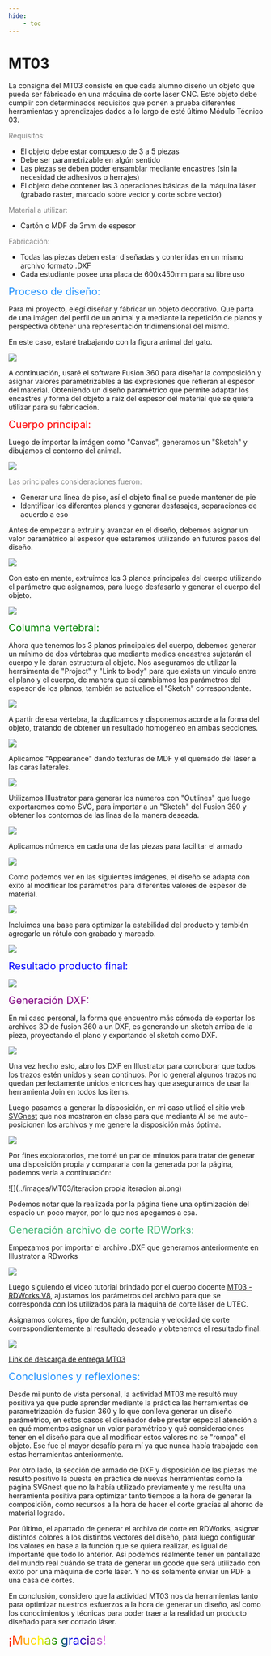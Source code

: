 ```yaml
---
hide:
    - toc
---
```


# MT03

La consigna del MT03 consiste en que cada alumno diseño un objeto que pueda ser fábricado en una máquina de corte láser CNC. Este objeto debe cumplir con determinados requisitos que ponen a prueba diferentes herramientas y aprendizajes dados a lo largo de esté último Módulo Técnico 03.

<span style="color: gray">Requisitos:</span>
<ul>
<li>El objeto debe estar compuesto de 3 a 5 piezas</li>
<li>Debe ser parametrizable en algún sentido</li>
<li>Las piezas se deben poder ensamblar mediante encastres (sin la necesidad de adhesivos o herrajes)</li>
<li>El objeto debe contener las 3 operaciones básicas de la máquina láser (grabado raster, marcado sobre vector y corte sobre vector)</li>
</ul>
<span style="color: gray">Material a utilizar:</span>
<ul>
<li>Cartón o MDF de 3mm de espesor</li>
</ul>
<span style="color: gray">Fabricación:</span>
<ul>
<li>Todas las piezas deben estar diseñadas y contenidas en un mismo archivo formato .DXF</li>
<li>Cada estudiante posee una placa de 600x450mm para su libre uso</li>
</ul>

<span style="font-size: 20px ; color: dodgerblue">Proceso de diseño:</span>

Para mi proyecto, elegí diseñar y fábricar un objeto decorativo. Que parta de una imágen del perfil de un animal y a mediante la repetición de planos y perspectiva obtener una representación tridimensional del mismo.

En este caso, estaré trabajando con la figura animal del gato.

![](../images/MT03/gatoperfil.jpg)

A continuación, usaré el software Fusion 360 para diseñar la composición y asignar valores parametrizables a las expresiones que refieran al espesor del material. Obteniendo un diseño paramétrico que permite adaptar los encastres y forma del objeto a raíz del espesor del material que se quiera utilizar para su fabricación.

<span style="font-size: 20px ; color: red">Cuerpo principal:</span>

Luego de importar la imágen como "Canvas", generamos un "Sketch" y dibujamos el contorno del animal.

![](../images/MT03/Sketch2Dgato.png)

<span style="color: gray">Las principales consideraciones fueron:</span>
<ul>
<li>Generar una línea de piso, así el objeto final se puede mantener de pie</li>
<li>Identificar los diferentes planos y generar desfasajes, separaciones de acuerdo a eso</li>
</ul>

Antes de empezar a extruir y avanzar en el diseño, debemos asignar un valor paramétrico al espesor que estaremos utilizando en futuros pasos del diseño.

![](../images/MT03/valoresparametricos.png)

Con esto en mente, extruimos los 3 planos principales del cuerpo utilizando el parámetro que asignamos, para luego desfasarlo y generar el cuerpo del objeto.

![](../images/MT03/extudeyresultado.png)

<span style="font-size: 20px ; color: green">Columna vertebral:</span>

Ahora que tenemos los 3 planos principales del cuerpo, debemos generar un mínimo de dos vértebras que mediante medios encastres sujetarán el cuerpo y le darán estructura al objeto. Nos aseguramos de utilizar la herraimenta de "Project" y "Link to body" para que exista un vínculo entre el plano y el cuerpo, de manera que si cambiamos los parámetros del espesor de los planos, también se actualice el "Sketch" correspondente.

![](../images/MT03/Columnavertebral.png)

A partir de esa vértebra, la duplicamos y disponemos acorde a la forma del objeto, tratando de obtener un resultado homogéneo en ambas secciones.

![](../images/MT03/gatoconunaydosvertebras.png)

Aplicamos "Appearance" dando texturas de MDF y el quemado del láser a las caras laterales.

![](../images/MT03/gatocontexturasmdf.png)

Utilizamos Illustrator para generar los números con "Outlines" que luego exportaremos como SVG, para importar a un "Sketch" del Fusion 360 y obtener los contornos de las línas de la manera deseada.

![](../images/MT03/numeroillusysvg.png)

Aplicamos números en cada una de las piezas para facilitar el armado

![](../images/MT03/armadogato.png)

Como podemos ver en las siguientes imágenes, el diseño se adapta con éxito al modificar los parámetros para diferentes valores de espesor de material.

![](../images/MT03/gato4espesores.png)

Incluimos una base para optimizar la estabilidad del producto y también agregarle un rótulo con grabado y marcado.

![](../images/MT03/basegrabadoymarcado.png)

<span style="font-size: 20px ; color: blue">Resultado producto final:</span>

![](../images/MT03/composicionrenders.png)

<span style="font-size: 20px ; color: purple">Generación DXF:</span>

En mi caso personal, la forma que encuentro más cómoda de exportar los archivos 3D de fusion 360 a un DXF, es generando un sketch arriba de la pieza, proyectando el plano y exportando el sketch como DXF. 

![](../images/MT03/lasercutcatplanes.png)

Una vez hecho esto, abro los DXF en Illustrator para corroborar que todos los trazos estén unidos y sean continuos. Por lo general algunos trazos no quedan perfectamente unidos entonces hay que asegurarnos de usar la herramienta Join en todos los items.

Luego pasamos a generar la disposición, en mi caso utilicé el sitio web [SVGnest](https://svgnest.com/) que nos mostraron en clase para que mediante AI se me auto-posicionen los archivos y me genere la disposición más óptima.

![](../images/MT03/svgnest.png)

Por fines exploratorios, me tomé un par de minutos para tratar de generar una disposición propia y compararla con la generada por la página, podemos verla a continuación:

![](../images/MT03/iteracion propia iteracion ai.png)

Podemos notar que la realizada por la página tiene una optimización del espacio un poco mayor, por lo que nos apegamos a esa.

<span style="font-size: 20px ; color: mediumseagreen">Generación archivo de corte RDWorks:</span>

Empezamos por importar el archivo .DXF que generamos anteriormente en Illustrator a RDworks

![](../images/MT03/disposicionenrdworks.png)

Luego siguiendo el video tutorial brindado por el cuerpo docente [MT03 - RDWorks V8](https://www.youtube.com/watch?v=UwjH-HMmGuY&t=35s), ajustamos los parámetros del archivo para que se corresponda con los utilizados para la máquina de corte láser de UTEC.

Asignamos colores, tipo de función, potencia y velocidad de corte correspondientemente al resultado deseado y obtenemos el resultado final:

![](../images/MT03/capturardworks.png)

[Link de descarga de entrega MT03](https://drive.google.com/file/d/1jG8JYd71SrZ12EiY_zZvsviHv8tTaDqO/view?usp=sharing)

<span style="font-size: 20px ; color: dodgerblue">Conclusiones y reflexiones:</span>

Desde mi punto de vista personal, la actividad MT03 me resultó muy positiva ya que pude aprender mediante la práctica las herramientas de parametrización de fusion 360 y lo que conlleva generar un diseño parámetrico, en estos casos el diseñador debe prestar especial atención a en qué momentos asignar un valor paramétrico y qué consideraciones tener en el diseño para que al modificar estos valores no se "rompa" el objeto. Ese fue el mayor desafío para mí ya que nunca había trabajado con estas herramientas anteriormente.

Por otro lado, la sección de armado de DXF y disposición de las piezas me resultó positivo la puesta en práctica de nuevas herramientas como la página SVGnest que no la había utilizado previamente y me resulta una herramienta positiva para optimizar tanto tiempos a la hora de generar la composición, como recursos a la hora de hacer el corte gracias al ahorro de material logrado.

Por último, el apartado de generar el archivo de corte en RDWorks, asignar distintos colores a los distintos vectores del diseño, para luego configurar los valores en base a la función que se quiera realizar, es igual de importante que todo lo anterior. Así podemos realmente tener un pantallazo del mundo real cuándo se trata de generar un gcode que será utilizado con éxito por una máquina de corte láser. Y no es solamente enviar un PDF a una casa de cortes.

En conclusión, considero que la actividad MT03 nos da herramientas tanto para optimizar nuestros esfuerzos a la hora de generar un diseño, así como los conocimientos y técnicas para poder traer a la realidad un producto diseñado para ser cortado láser.

<span style="font-size: 24px" class="rainbow">¡Muchas gracias!</span>

<meta charset="UTF-8">
    <meta name="viewport" content="width=device-width, initial-scale=1.0">
    <title>Texto Arcoíris</title>
    <style>
        .rainbow {
            background: linear-gradient(to right, red, orange, yellow, green, blue, indigo, violet);
            color: transparent;
            background-clip: text;
        }
    </style>
